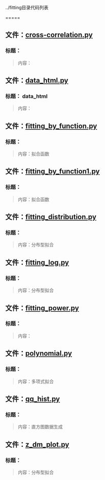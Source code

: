../fitting目录代码列表
=====

## 文件：[cross-correlation.py](cross-correlation.py)### 标题：> 内容：
## 文件：[data_html.py](data_html.py)### 标题：         data_html
> 内容：       

## 文件：[fitting_by_function.py](fitting_by_function.py)### 标题：> 内容：拟合函数

## 文件：[fitting_by_function1.py](fitting_by_function1.py)### 标题：> 内容：拟合函数

## 文件：[fitting_distribution.py](fitting_distribution.py)### 标题：> 内容：分布型拟合

## 文件：[fitting_log.py](fitting_log.py)### 标题：> 内容：分布型拟合

## 文件：[fitting_power.py](fitting_power.py)### 标题：> 内容：
## 文件：[polynomial.py](polynomial.py)### 标题：> 内容：多项式拟合

## 文件：[qq_hist.py](qq_hist.py)### 标题：> 内容：直方图数据生成

## 文件：[z_dm_plot.py](z_dm_plot.py)### 标题：> 内容：分布型拟合


